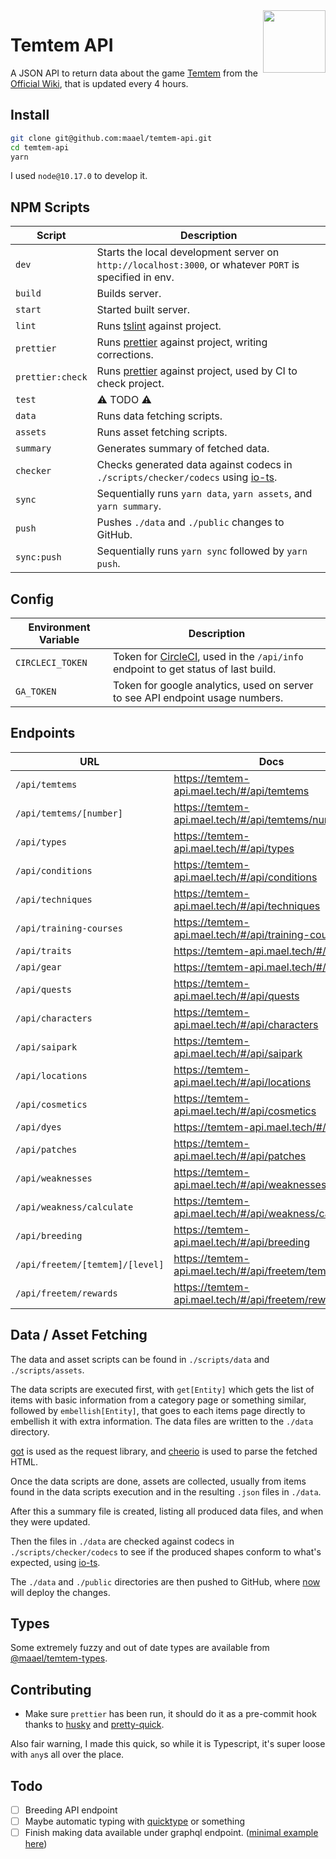 <img src="https://temtem-api.mael.tech/images/portraits/temtem/large/Ganki.png" height="100" align="right" />

# Temtem API

A JSON API to return data about the game [Temtem](https://crema.gg/games/temtem/) from the [Official Wiki](https://temtem.gamepedia.com/), that is updated every 4 hours.

## Install

```sh
git clone git@github.com:maael/temtem-api.git
cd temtem-api
yarn
```

I used `node@10.17.0` to develop it.

## NPM Scripts

| Script           | Description                                                                                                        |
| ---------------- | ------------------------------------------------------------------------------------------------------------------ |
| `dev`            | Starts the local development server on `http://localhost:3000`, or whatever `PORT` is specified in env.            |
| `build`          | Builds server.                                                                                                     |
| `start`          | Started built server.                                                                                              |
| `lint`           | Runs [tslint](https://www.npmjs.com/package/tslint) against project.                                               |
| `prettier`       | Runs [prettier](https://www.npmjs.com/package/prettier) against project, writing corrections.                      |
| `prettier:check` | Runs [prettier](https://www.npmjs.com/package/prettier) against project, used by CI to check project.              |
| `test`           | ⚠️ TODO ⚠️                                                                                                         |
| `data`           | Runs data fetching scripts.                                                                                        |
| `assets`         | Runs asset fetching scripts.                                                                                       |
| `summary`        | Generates summary of fetched data.                                                                                 |
| `checker`        | Checks generated data against codecs in `./scripts/checker/codecs` using [io-ts](https://github.com/gcanti/io-ts). |
| `sync`           | Sequentially runs `yarn data`, `yarn assets`, and `yarn summary`.                                                  |
| `push`           | Pushes `./data` and `./public` changes to GitHub.                                                                  |
| `sync:push`      | Sequentially runs `yarn sync` followed by `yarn push`.                                                             |

## Config

| Environment Variable | Description                                                                                               |
| -------------------- | --------------------------------------------------------------------------------------------------------- |
| `CIRCLECI_TOKEN`     | Token for [CircleCI](http://circleci.com/), used in the `/api/info` endpoint to get status of last build. |
| `GA_TOKEN`           | Token for google analytics, used on server to see API endpoint usage numbers.                             |

## Endpoints

| URL                             | Docs                                                    |
| ------------------------------- | ------------------------------------------------------- |
| `/api/temtems`                  | https://temtem-api.mael.tech/#/api/temtems              |
| `/api/temtems/[number]`         | https://temtem-api.mael.tech/#/api/temtems/number       |
| `/api/types`                    | https://temtem-api.mael.tech/#/api/types                |
| `/api/conditions`               | https://temtem-api.mael.tech/#/api/conditions           |
| `/api/techniques`               | https://temtem-api.mael.tech/#/api/techniques           |
| `/api/training-courses`         | https://temtem-api.mael.tech/#/api/training-courses     |
| `/api/traits`                   | https://temtem-api.mael.tech/#/api/traits               |
| `/api/gear`                     | https://temtem-api.mael.tech/#/api/gear                 |
| `/api/quests`                   | https://temtem-api.mael.tech/#/api/quests               |
| `/api/characters`               | https://temtem-api.mael.tech/#/api/characters           |
| `/api/saipark`                  | https://temtem-api.mael.tech/#/api/saipark              |
| `/api/locations`                | https://temtem-api.mael.tech/#/api/locations            |
| `/api/cosmetics`                | https://temtem-api.mael.tech/#/api/cosmetics            |
| `/api/dyes`                     | https://temtem-api.mael.tech/#/api/dyes                 |
| `/api/patches`                  | https://temtem-api.mael.tech/#/api/patches              |
| `/api/weaknesses`               | https://temtem-api.mael.tech/#/api/weaknesses           |
| `/api/weakness/calculate`       | https://temtem-api.mael.tech/#/api/weakness/calculate   |
| `/api/breeding`                 | https://temtem-api.mael.tech/#/api/breeding             |
| `/api/freetem/[temtem]/[level]` | https://temtem-api.mael.tech/#/api/freetem/temtem/level |
| `/api/freetem/rewards`          | https://temtem-api.mael.tech/#/api/freetem/rewards      |

## Data / Asset Fetching

The data and asset scripts can be found in `./scripts/data` and `./scripts/assets`.

The data scripts are executed first, with `get[Entity]` which gets the list of items with basic information from a category page or something similar, followed by `embellish[Entity]`, that goes to each items page directly to embellish it with extra information. The data files are written to the `./data` directory.

[got](https://www.npmjs.com/package/got) is used as the request library, and [cheerio](https://www.npmjs.com/package/cheerio) is used to parse the fetched HTML.

Once the data scripts are done, assets are collected, usually from items found in the data scripts execution and in the resulting `.json` files in `./data`.

After this a summary file is created, listing all produced data files, and when they were updated.

Then the files in `./data` are checked against codecs in `./scripts/checker/codecs` to see if the produced shapes conform to what's expected, using [io-ts](https://github.com/gcanti/io-ts).

The `./data` and `./public` directories are then pushed to GitHub, where [now](https://github.com/zeit/now) will deploy the changes.

## Types

Some extremely fuzzy and out of date types are available from [@maael/temtem-types](https://www.npmjs.com/package/@maael/temtem-types).

## Contributing

- Make sure `prettier` has been run, it should do it as a pre-commit hook thanks to [husky](https://www.npmjs.com/package/husky) and [pretty-quick](https://www.npmjs.com/package/pretty-quick).

Also fair warning, I made this quick, so while it is Typescript, it's super loose with `any`s all over the place.

## Todo

- [ ] Breeding API endpoint
- [ ] Maybe automatic typing with [quicktype](https://app.quicktype.io/) or something
- [ ] Finish making data available under graphql endpoint. ([minimal example here](https://github.com/zeit/next.js/pull/7804/files))
